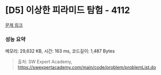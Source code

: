 # [D5] 이상한 피라미드 탐험 - 4112 

[문제 링크](https://swexpertacademy.com/main/code/problem/problemDetail.do?contestProbId=AWJHmLraeEwDFAUH) 

### 성능 요약

메모리: 29,632 KB, 시간: 163 ms, 코드길이: 1,487 Bytes



> 출처: SW Expert Academy, https://swexpertacademy.com/main/code/problem/problemList.do